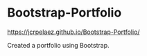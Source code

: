 # Bootstrap-Portfolio

https://jcrpelaez.github.io/Bootstrap-Portfolio/

Created a portfolio using Bootstrap.
